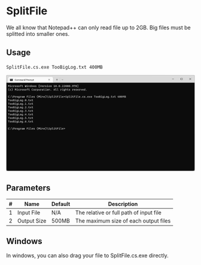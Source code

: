 # SplitFile

We all know that Notepad++ can only read file up to 2GB.
Big files must be splitted into smaller ones.

## Usage

```
SplitFile.cs.exe TooBigLog.txt 400MB
```

![preview](https://raw.githubusercontent.com/tommyinb/SplitFile/master/Preview.png)

## Parameters

|#|Name|Default|Description|
|---|---|---|---|
|1|Input File|N/A|The relative or full path of input file|
|2|Output Size|500MB|The maximum size of each output files|

## Windows

In windows, you can also drag your file to SplitFile.cs.exe directly.

